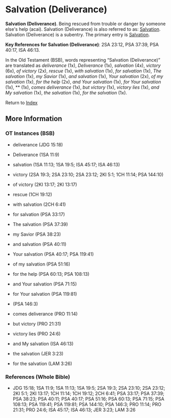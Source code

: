 # Salvation (Deliverance)
**Salvation (Deliverance)**. 
Being rescued from trouble or danger by someone else's help (acai). 
Salvation (Deliverance) is also referred to as: 
[Salvation](Salvation.md). 
Salvation (Deliverance) is a subentry. The primary entry is 
[Salvation](Salvation.md). 


**Key References for Salvation (Deliverance)**: 
2SA 23:12, PSA 37:39, PSA 40:17, ISA 46:13. 


In the Old Testament (BSB), words representing “Salvation (Deliverance)” are translated as 
*deliverance* (1x), *Deliverance* (1x), *salvation* (4x), *victory* (6x), *of victory* (2x), *rescue* (1x), *with salvation* (1x), *for salvation* (1x), *The salvation* (1x), *my Savior* (1x), *and salvation* (1x), *Your salvation* (2x), *of my salvation* (1x), *for the help* (2x), *and Your salvation* (1x), *for Your salvation* (1x), ** (1x), *comes deliverance* (1x), *but victory* (1x), *victory lies* (1x), *and My salvation* (1x), *the salvation* (1x), *for the salvation* (1x). 




Return to [Index](00-Index.md)

## More Information

### OT Instances (BSB)

* deliverance (JDG 15:18)

* Deliverance (1SA 11:9)

* salvation (1SA 11:13; 1SA 19:5; ISA 45:17; ISA 46:13)

* victory (2SA 19:3; 2SA 23:10; 2SA 23:12; 2KI 5:1; 1CH 11:14; PSA 144:10)

* of victory (2KI 13:17; 2KI 13:17)

* rescue (1CH 19:12)

* with salvation (2CH 6:41)

* for salvation (PSA 33:17)

* The salvation (PSA 37:39)

* my Savior (PSA 38:23)

* and salvation (PSA 40:11)

* Your salvation (PSA 40:17; PSA 119:41)

* of my salvation (PSA 51:16)

* for the help (PSA 60:13; PSA 108:13)

* and Your salvation (PSA 71:15)

* for Your salvation (PSA 119:81)

*  (PSA 146:3)

* comes deliverance (PRO 11:14)

* but victory (PRO 21:31)

* victory lies (PRO 24:6)

* and My salvation (ISA 46:13)

* the salvation (JER 3:23)

* for the salvation (LAM 3:26)



### References (Whole Bible)

* JDG 15:18; 1SA 11:9; 1SA 11:13; 1SA 19:5; 2SA 19:3; 2SA 23:10; 2SA 23:12; 2KI 5:1; 2KI 13:17; 1CH 11:14; 1CH 19:12; 2CH 6:41; PSA 33:17; PSA 37:39; PSA 38:23; PSA 40:11; PSA 40:17; PSA 51:16; PSA 60:13; PSA 71:15; PSA 108:13; PSA 119:41; PSA 119:81; PSA 144:10; PSA 146:3; PRO 11:14; PRO 21:31; PRO 24:6; ISA 45:17; ISA 46:13; JER 3:23; LAM 3:26



